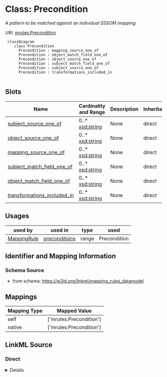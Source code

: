 # Class: Precondition
_A pattern to be matched against an individual SSSOM mapping_





URI: [mrules:Precondition](https://w3id.org/linkml/mapping_rules_datamodel/Precondition)


```{mermaid}
 classDiagram
    class Precondition
      Precondition : mapping_source_one_of
      Precondition : object_match_field_one_of
      Precondition : object_source_one_of
      Precondition : subject_match_field_one_of
      Precondition : subject_source_one_of
      Precondition : transformations_included_in
      
```



<!-- no inheritance hierarchy -->


## Slots

| Name | Cardinality and Range | Description | Inheritance |
| ---  | --- | --- | --- |
| [subject_source_one_of](subject_source_one_of.md) | 0..* <br/> [xsd:string](http://www.w3.org/2001/XMLSchema#string) | None  | direct |
| [object_source_one_of](object_source_one_of.md) | 0..* <br/> [xsd:string](http://www.w3.org/2001/XMLSchema#string) | None  | direct |
| [mapping_source_one_of](mapping_source_one_of.md) | 0..* <br/> [xsd:string](http://www.w3.org/2001/XMLSchema#string) | None  | direct |
| [subject_match_field_one_of](subject_match_field_one_of.md) | 0..* <br/> [xsd:string](http://www.w3.org/2001/XMLSchema#string) | None  | direct |
| [object_match_field_one_of](object_match_field_one_of.md) | 0..* <br/> [xsd:string](http://www.w3.org/2001/XMLSchema#string) | None  | direct |
| [transformations_included_in](transformations_included_in.md) | 0..* <br/> [xsd:string](http://www.w3.org/2001/XMLSchema#string) | None  | direct |



## Usages

| used by | used in | type | used |
| ---  | --- | --- | --- |
| [MappingRule](MappingRule.md) | [preconditions](preconditions.md) | range | Precondition |



## Identifier and Mapping Information







### Schema Source


* from schema: https://w3id.org/linkml/mapping_rules_datamodel





## Mappings

| Mapping Type | Mapped Value |
| ---  | ---  |
| self | ['mrules:Precondition']|join(', ') |
| native | ['mrules:Precondition']|join(', ') |


## LinkML Source

<!-- TODO: investigate https://stackoverflow.com/questions/37606292/how-to-create-tabbed-code-blocks-in-mkdocs-or-sphinx -->

### Direct

<details>
```yaml
name: Precondition
description: A pattern to be matched against an individual SSSOM mapping
from_schema: https://w3id.org/linkml/mapping_rules_datamodel
rank: 1000
attributes:
  subject_source_one_of:
    name: subject_source_one_of
    from_schema: https://w3id.org/linkml/mapping_rules_datamodel
    rank: 1000
    multivalued: true
  object_source_one_of:
    name: object_source_one_of
    from_schema: https://w3id.org/linkml/mapping_rules_datamodel
    rank: 1000
    multivalued: true
  mapping_source_one_of:
    name: mapping_source_one_of
    from_schema: https://w3id.org/linkml/mapping_rules_datamodel
    rank: 1000
    multivalued: true
  subject_match_field_one_of:
    name: subject_match_field_one_of
    from_schema: https://w3id.org/linkml/mapping_rules_datamodel
    rank: 1000
    multivalued: true
  object_match_field_one_of:
    name: object_match_field_one_of
    from_schema: https://w3id.org/linkml/mapping_rules_datamodel
    rank: 1000
    multivalued: true
  transformations_included_in:
    name: transformations_included_in
    from_schema: https://w3id.org/linkml/mapping_rules_datamodel
    rank: 1000
    multivalued: true

```
</details>

### Induced

<details>
```yaml
name: Precondition
description: A pattern to be matched against an individual SSSOM mapping
from_schema: https://w3id.org/linkml/mapping_rules_datamodel
rank: 1000
attributes:
  subject_source_one_of:
    name: subject_source_one_of
    from_schema: https://w3id.org/linkml/mapping_rules_datamodel
    rank: 1000
    multivalued: true
    alias: subject_source_one_of
    owner: Precondition
    domain_of:
    - Precondition
    range: string
  object_source_one_of:
    name: object_source_one_of
    from_schema: https://w3id.org/linkml/mapping_rules_datamodel
    rank: 1000
    multivalued: true
    alias: object_source_one_of
    owner: Precondition
    domain_of:
    - Precondition
    range: string
  mapping_source_one_of:
    name: mapping_source_one_of
    from_schema: https://w3id.org/linkml/mapping_rules_datamodel
    rank: 1000
    multivalued: true
    alias: mapping_source_one_of
    owner: Precondition
    domain_of:
    - Precondition
    range: string
  subject_match_field_one_of:
    name: subject_match_field_one_of
    from_schema: https://w3id.org/linkml/mapping_rules_datamodel
    rank: 1000
    multivalued: true
    alias: subject_match_field_one_of
    owner: Precondition
    domain_of:
    - Precondition
    range: string
  object_match_field_one_of:
    name: object_match_field_one_of
    from_schema: https://w3id.org/linkml/mapping_rules_datamodel
    rank: 1000
    multivalued: true
    alias: object_match_field_one_of
    owner: Precondition
    domain_of:
    - Precondition
    range: string
  transformations_included_in:
    name: transformations_included_in
    from_schema: https://w3id.org/linkml/mapping_rules_datamodel
    rank: 1000
    multivalued: true
    alias: transformations_included_in
    owner: Precondition
    domain_of:
    - Precondition
    range: string

```
</details>